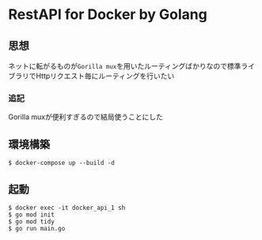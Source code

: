 # RestAPI for Docker by Golang

## 思想
ネットに転がるものが`Gorilla mux`を用いたルーティングばかりなので標準ライブラリでHttpリクエスト毎にルーティングを行いたい

### 追記
Gorilla muxが便利すぎるので結局使うことにした

## 環境構築
```
$ docker-compose up --build -d
```

## 起動
```
$ docker exec -it docker_api_1 sh
$ go mod init
$ go mod tidy
$ go run main.go
```
